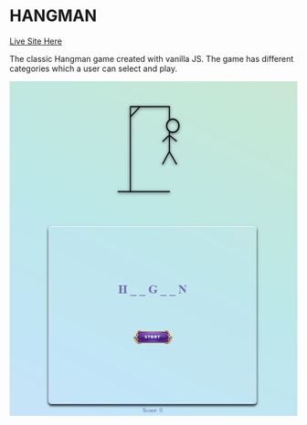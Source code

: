 # HANGMAN

[Live Site Here](https://farrukh-ahm.github.io/hangman_js/)

The classic Hangman game created with vanilla JS. The game has different categories which a user can select and play.

![Hangman Game Pic](./assets/hangman_js.PNG)